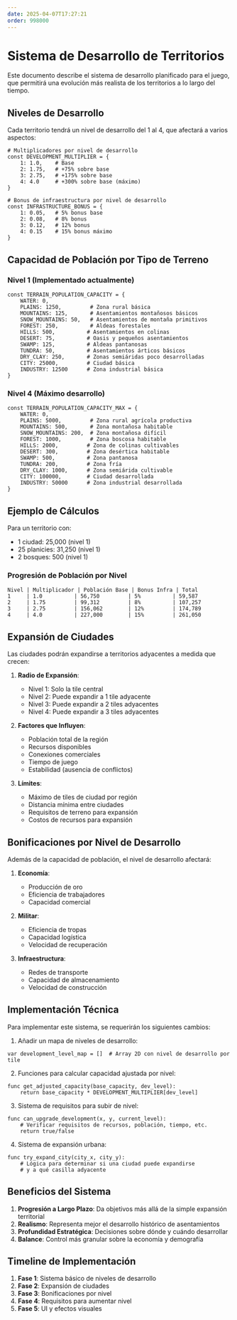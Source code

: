 ```yaml
---
date: 2025-04-07T17:27:21
order: 998000
---
```

# Sistema de Desarrollo de Territorios

Este documento describe el sistema de desarrollo planificado para el juego, que permitirá una evolución más realista de los territorios a lo largo del tiempo.

## Niveles de Desarrollo

Cada territorio tendrá un nivel de desarrollo del 1 al 4, que afectará a varios aspectos:

```gdscript
# Multiplicadores por nivel de desarrollo
const DEVELOPMENT_MULTIPLIER = {
    1: 1.0,    # Base
    2: 1.75,   # +75% sobre base
    3: 2.75,   # +175% sobre base
    4: 4.0     # +300% sobre base (máximo)
}

# Bonus de infraestructura por nivel de desarrollo
const INFRASTRUCTURE_BONUS = {
    1: 0.05,   # 5% bonus base
    2: 0.08,   # 8% bonus
    3: 0.12,   # 12% bonus
    4: 0.15    # 15% bonus máximo
}
```

## Capacidad de Población por Tipo de Terreno

### Nivel 1 (Implementado actualmente)

```gdscript
const TERRAIN_POPULATION_CAPACITY = {
    WATER: 0,
    PLAINS: 1250,         # Zona rural básica
    MOUNTAINS: 125,       # Asentamientos montañosos básicos
    SNOW_MOUNTAINS: 50,   # Asentamientos de montaña primitivos
    FOREST: 250,          # Aldeas forestales
    HILLS: 500,          # Asentamientos en colinas
    DESERT: 75,          # Oasis y pequeños asentamientos
    SWAMP: 125,          # Aldeas pantanosas
    TUNDRA: 50,          # Asentamientos árticos básicos
    DRY_CLAY: 250,       # Zonas semiáridas poco desarrolladas
    CITY: 25000,         # Ciudad básica
    INDUSTRY: 12500      # Zona industrial básica
}
```

### Nivel 4 (Máximo desarrollo)

```gdscript
const TERRAIN_POPULATION_CAPACITY_MAX = {
    WATER: 0,
    PLAINS: 5000,         # Zona rural agrícola productiva
    MOUNTAINS: 500,       # Zona montañosa habitable
    SNOW_MOUNTAINS: 200,  # Zona montañosa difícil
    FOREST: 1000,         # Zona boscosa habitable
    HILLS: 2000,         # Zona de colinas cultivables
    DESERT: 300,         # Zona desértica habitable
    SWAMP: 500,          # Zona pantanosa
    TUNDRA: 200,         # Zona fría
    DRY_CLAY: 1000,      # Zona semiárida cultivable
    CITY: 100000,        # Ciudad desarrollada
    INDUSTRY: 50000      # Zona industrial desarrollada
}
```

## Ejemplo de Cálculos

Para un territorio con:
- 1 ciudad: 25,000 (nivel 1)
- 25 planicies: 31,250 (nivel 1)
- 2 bosques: 500 (nivel 1)

### Progresión de Población por Nivel

```
Nivel | Multiplicador | Población Base | Bonus Infra | Total
1     | 1.0          | 56,750         | 5%          | 59,587
2     | 1.75         | 99,312         | 8%          | 107,257
3     | 2.75         | 156,062        | 12%         | 174,789
4     | 4.0          | 227,000        | 15%         | 261,050
```

## Expansión de Ciudades

Las ciudades podrán expandirse a territorios adyacentes a medida que crecen:

1. **Radio de Expansión**:
   - Nivel 1: Solo la tile central
   - Nivel 2: Puede expandir a 1 tile adyacente
   - Nivel 3: Puede expandir a 2 tiles adyacentes
   - Nivel 4: Puede expandir a 3 tiles adyacentes

2. **Factores que Influyen**:
   - Población total de la región
   - Recursos disponibles
   - Conexiones comerciales
   - Tiempo de juego
   - Estabilidad (ausencia de conflictos)

3. **Límites**:
   - Máximo de tiles de ciudad por región
   - Distancia mínima entre ciudades
   - Requisitos de terreno para expansión
   - Costos de recursos para expansión

## Bonificaciones por Nivel de Desarrollo

Además de la capacidad de población, el nivel de desarrollo afectará:

1. **Economía**:
   - Producción de oro
   - Eficiencia de trabajadores
   - Capacidad comercial

2. **Militar**:
   - Eficiencia de tropas
   - Capacidad logística
   - Velocidad de recuperación

3. **Infraestructura**:
   - Redes de transporte
   - Capacidad de almacenamiento
   - Velocidad de construcción

## Implementación Técnica

Para implementar este sistema, se requerirán los siguientes cambios:

1. Añadir un mapa de niveles de desarrollo:
```gdscript
var development_level_map = []  # Array 2D con nivel de desarrollo por tile
```

2. Funciones para calcular capacidad ajustada por nivel:
```gdscript
func get_adjusted_capacity(base_capacity, dev_level):
    return base_capacity * DEVELOPMENT_MULTIPLIER[dev_level]
```

3. Sistema de requisitos para subir de nivel:
```gdscript
func can_upgrade_development(x, y, current_level):
    # Verificar requisitos de recursos, población, tiempo, etc.
    return true/false
```

4. Sistema de expansión urbana:
```gdscript
func try_expand_city(city_x, city_y):
    # Lógica para determinar si una ciudad puede expandirse
    # y a qué casilla adyacente
```

## Beneficios del Sistema

1. **Progresión a Largo Plazo**: Da objetivos más allá de la simple expansión territorial
2. **Realismo**: Representa mejor el desarrollo histórico de asentamientos
3. **Profundidad Estratégica**: Decisiones sobre dónde y cuándo desarrollar
4. **Balance**: Control más granular sobre la economía y demografía

## Timeline de Implementación

1. **Fase 1**: Sistema básico de niveles de desarrollo
2. **Fase 2**: Expansión de ciudades
3. **Fase 3**: Bonificaciones por nivel
4. **Fase 4**: Requisitos para aumentar nivel
5. **Fase 5**: UI y efectos visuales
